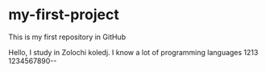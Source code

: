 # my-first-project
This is my first repository in GitHub

Hello, I study in Zolochi koledj. I know a lot of programming languages
1213
1234567890--
